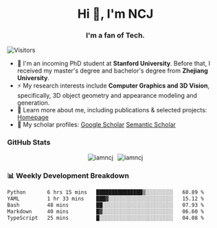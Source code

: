 <h1 align="center">Hi 👋, I'm NCJ</h1>
<h3 align="center">I'm a fan of Tech.</h3>

![Visitors](https://visitor-badge.laobi.icu/badge?page_id=iamNCJ)

- 🌱 I'm an incoming PhD student at **Stanford University**. Before that, I received my master's degree and bachelor's degree from **Zhejiang University**.
- ⚡ My research interests include **Computer Graphics and 3D Vision**, specifically, 3D object geometry and appearance modeling and generation.
- 🚀 Learn more about me, including publications & selected projects: [Homepage](https://www.chong-zeng.com)
- 📖 My scholar profiles: [Google Scholar](https://scholar.google.com/citations?user=4dID7zIAAAAJ) [Semantic Scholar](https://www.semanticscholar.org/author/Chong-Zeng/2223946708)

</p>

<h3 align="left">GitHub Stats</h3>

<div style="display: flex; gap: 10px; justify-content: center; align-items: center;">
  <img src="https://github-readme-stats.vercel.app/api?username=iamncj&show_icons=true&locale=en" alt="iamncj" />
  <img src="https://github-readme-streak-stats-omega-eight.vercel.app/?user=iamncj&card_width=467" alt="iamncj" />
</div>

<h3 align="left">📊 Weekly Development Breakdown</h3>

<!--START_SECTION:waka-->

```txt
Python       6 hrs 15 mins   ███████████████▒░░░░░░░░░   60.89 %
YAML         1 hr 33 mins    ███▓░░░░░░░░░░░░░░░░░░░░░   15.12 %
Bash         48 mins         ██░░░░░░░░░░░░░░░░░░░░░░░   07.93 %
Markdown     40 mins         █▓░░░░░░░░░░░░░░░░░░░░░░░   06.60 %
TypeScript   25 mins         █░░░░░░░░░░░░░░░░░░░░░░░░   04.08 %
```

<!--END_SECTION:waka-->
